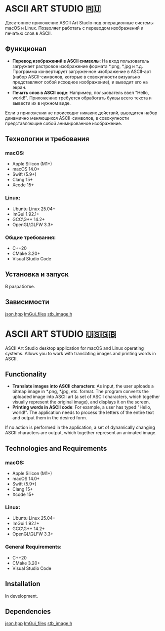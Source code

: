 # ASCII ART STUDIO 🇷🇺
Десктопное приложение ASCII Art Studio под операционные системы macOS и Linux. Позволяет работать с переводом изображений и печатью слов в ASCII.

## Функционал
- **Перевод изображений в ASCII символы**: На вход пользователь загружает растровое изображение формата *.png, *.jpg и т.д. Программа конвертирует загруженное изображение в ASCII-арт (набор ASCII-символов, которые в совокупности визуально представляют собой исходное изображение), и выводит его на экран.
- **Печать слов в ASCII коде**: Например, пользователь ввел "Hello, world!". Приложению требуется обработать буквы всего текста и вывести их в нужном виде.

Если в приложении не происходит никаких действий, выводится набор динамично меняющихся ASCII-символов, в совокупности представляющие собой анимированное изображение.

## Технологии и требования
### macOS:
- Apple Silicon (M1+)
- macOS 14.0+  
- Swift (5.9+)  
- Clang 15+
- Xcode 15+

### Linux:
- Ubuntu Linux 25.04+ 
- ImGui 1.92.1+
- GCC\G++ 14.2+ 
- OpenGL\GLFW 3.3+

### Общие требования:
- C++20
- CMake 3.20+
- Visual Studio Code


## Установка и запуск
В разработке.

## Зависимости
[json.hpp](https://github.com/nlohmann/json) [ImGui_files](https://github.com/ocornut/imgui)
[stb_image.h](https://github.com/nothings/stb)

# ASCII ART STUDIO 🇺🇸🇬🇧
ASCII Art Studio desktop application for macOS and Linux operating systems. Allows you to work with translating images and printing words in ASCII.

## Functionality
- **Translate images into ASCII characters**: As input, the user uploads a bitmap image in *.png, *.jpg, etc. format. The program converts the uploaded image into ASCII art (a set of ASCII characters, which together visually represent the original image), and displays it on the screen.
- **Printing words in ASCII code**: For example, a user has typed "Hello, world!". The application needs to process the letters of the entire text and output them in the desired form.

If no action is performed in the application, a set of dynamically changing ASCII characters are output, which together represent an animated image.

## Technologies and Requirements
### macOS:
- Apple Silicon (M1+)
- macOS 14.0+  
- Swift (5.9+)  
- Clang 15+
- Xcode 15+

### Linux:
- Ubuntu Linux 25.04+ 
- ImGui 1.92.1+
- GCC\G++ 14.2+
- OpenGL\GLFW 3.3+

### General Requirements:
- C++20
- CMake 3.20+
- Visual Studio Code


## Installation
In development.

## Dependencies
[json.hpp](https://github.com/nlohmann/json) [ImGui_files](https://github.com/ocornut/imgui)
[stb_image.h](https://github.com/nothings/stb)
